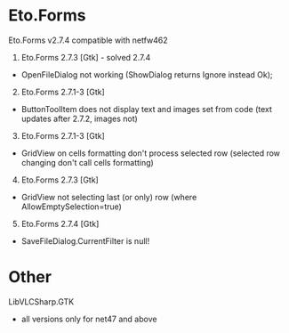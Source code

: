 
# Eto.Forms

Eto.Forms v2.7.4 compatible with netfw462

1. Eto.Forms 2.7.3 [Gtk] - solved 2.7.4
  - OpenFileDialog not working (ShowDialog returns Ignore instead Ok);

2. Eto.Forms 2.7.1-3 [Gtk]
  - ButtonToolItem does not display text and images set from code (text updates after 2.7.2, images not)

3. Eto.Forms 2.7.1-3 [Gtk]
  - GridView on cells formatting don't process selected row (selected row changing don't call cells formatting)

4. Eto.Forms 2.7.3 [Gtk]
  - GridView not selecting last (or only) row (where AllowEmptySelection=true)

5. Eto.Forms 2.7.4 [Gtk]
  - SaveFileDialog.CurrentFilter is null!

# Other

LibVLCSharp.GTK
  - all versions only for net47 and above
